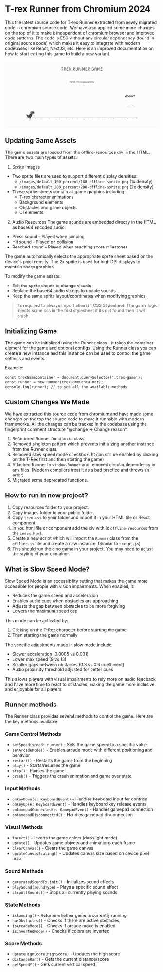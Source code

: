 # T-rex Runner from Chromium 2024

This the latest source code for T-rex Runner extracted from newly migrated code in chromium source code. We have also applied some more changes on the top of it to make it independent of chromium browser and improved code patterns. The code is ES6 without any circular dependency (found in original source code) which makes it easy to integrate with modern codebases like React, NextJS, etc. Here is an improved documentation on how to start editing this game to build a new variant.

![Demo](demo.gif)

## Updating Game Assets

The game assets are loaded from the offline-resources div in the HTML. There are two main types of assets:

1. Sprite Images

- Two sprite files are used to support different display densities:
  - `/images/default_100_percent/100-offline-sprite.png` (1x density)
  - `/images/default_200_percent/200-offline-sprite.png` (2x density)
- These sprite sheets contain all game graphics including:
  - T-rex character animations
  - Background elements
  - Obstacles and game objects
  - UI elements

2. Audio Resources
   The game sounds are embedded directly in the HTML as base64 encoded audio:

- Press sound - Played when jumping
- Hit sound - Played on collision
- Reached sound - Played when reaching score milestones

The game automatically selects the appropriate sprite sheet based on the device's pixel density. The 2x sprite is used for high DPI displays to maintain sharp graphics.

To modify the game assets:

- Edit the sprite sheets to change visuals
- Replace the base64 audio strings to update sounds
- Keep the same sprite layout/coordinates when modifying graphics

> Its required to always import atleast 1 CSS Stylesheet. The game logic injects some css in the first stylesheet if its not found then it will crash.

## Initializing Game

The game can be initialized using the Runner class - it takes the container element for the game and optional configs. Using the Runner class you can create a new instance and this instance can be used to control the game settings and events.

Example:

```
const trexGameContainer = document.querySelector('.trex-game');
const runner = new Runner(trexGameContainer);
console.log(runner); // to see all the available methods
```

## Custom Changes We Made

We have extracted this source code from chromium and have made some changes on the top the source code to make it runnable with modern frameworks. All the changes can be tracked in the codebase using the fingerprint comment structure "@change -> Change reason".

1. Refactored Runner function to class.
2. Removed singleton pattern which prevents initializing another instance from the Runner class.
3. Removed slow speed mode checkbox. (It can still be enabled by clicking on the T-Rex first and then starting the game)
4. Attached Runner to `window.Runner` and removed circular dependency in any files. (Modern compilers treat it as a bad practice and throws an error)
5. Migrated some deprecated functions.

## How to run in new project?

1. Copy resources folder to your project.
2. Copy images folder to your public folder.
3. Copy `trex.css` to your folder and import it in your HTML file or React component.
4. In you html file or component add the div with id `offline-resources` from the `index.html`.
5. Create a new script which will import the `Runner` class from the `offline.js` file and create a new instance. (Similar to `script.js`)
6. This should run the dino game in your project. You may need to adjust the styling of your container.

## What is Slow Speed Mode?

Slow Speed Mode is an accessibility setting that makes the game more accessible for people with vision impairments. When enabled, it:

- Reduces the game speed and acceleration
- Enables audio cues when obstacles are approaching
- Adjusts the gap between obstacles to be more forgiving
- Lowers the maximum speed cap

This mode can be activated by:

1. Clicking on the T-Rex character before starting the game
2. Then starting the game normally

The specific adjustments made in slow mode include:

- Slower acceleration (0.0005 vs 0.001)
- Lower max speed (9 vs 13)
- Smaller gaps between obstacles (0.3 vs 0.6 coefficient)
- Audio proximity threshold adjusted for better cues

This allows players with visual impairments to rely more on audio feedback and have more time to react to obstacles, making the game more inclusive and enjoyable for all players.

## Runner methods

The Runner class provides several methods to control the game. Here are the key methods available:

### Game Control Methods

- `setSpeed(speed: number)` - Sets the game speed to a specific value
- `setArcadeMode()` - Enables arcade mode with different positioning and behavior
- `restart()` - Restarts the game from the beginning
- `play()` - Starts/resumes the game
- `stop()` - Pauses the game
- `crash()` - Triggers the crash animation and game over state

### Input Methods

- `onKeyDown(e: KeyboardEvent)` - Handles keyboard input for controls
- `onKeyUp(e: KeyboardEvent)` - Handles keyboard key release events
- `onGamepadConnected(e: GamepadEvent)` - Handles gamepad connection
- `onGamepadDisconnected()` - Handles gamepad disconnection

### Visual Methods

- `invert()` - Inverts the game colors (dark/light mode)
- `update()` - Updates game objects and animations each frame
- `clearCanvas()` - Clears the game canvas
- `updateCanvasScaling()` - Updates canvas size based on device pixel ratio

### Sound Methods

- `generatedSoundFx.init()` - Initializes sound effects
- `playSound(soundType)` - Plays a specific sound effect
- `stopAllSounds()` - Stops all currently playing sounds

### State Methods

- `isRunning()` - Returns whether game is currently running
- `hasObstacles()` - Checks if there are active obstacles
- `isArcadeMode()` - Checks if arcade mode is enabled
- `isInvertedMode()` - Checks if colors are inverted

### Score Methods

- `updateHighScore(highScore)` - Updates the high score
- `distanceRan()` - Gets the current distance/score
- `getSpeedY()` - Gets current vertical speed
